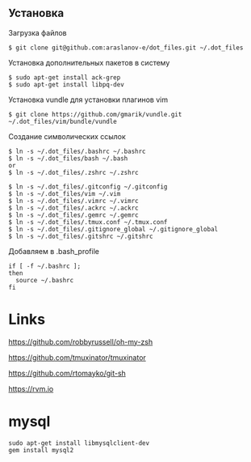 ## Установка

Загрузка файлов

    $ git clone git@github.com:araslanov-e/dot_files.git ~/.dot_files

Установка дополнительных пакетов в систему

    $ sudo apt-get install ack-grep
    $ sudo apt-get install libpq-dev

Установка vundle для установки плагинов vim

    $ git clone https://github.com/gmarik/vundle.git ~/.dot_files/vim/bundle/vundle

Создание символических ссылок
    
    $ ln -s ~/.dot_files/.bashrc ~/.bashrc
    $ ln -s ~/.dot_files/bash ~/.bash
    or
    $ ln -s ~/.dot_files/.zshrc ~/.zshrc

    $ ln -s ~/.dot_files/.gitconfig ~/.gitconfig
    $ ln -s ~/.dot_files/vim ~/.vim
    $ ln -s ~/.dot_files/.vimrc ~/.vimrc
    $ ln -s ~/.dot_files/.ackrc ~/.ackrc
    $ ln -s ~/.dot_files/.gemrc ~/.gemrc
    $ ln -s ~/.dot_files/.tmux.conf ~/.tmux.conf
    $ ln -s ~/.dot_files/.gitignore_global ~/.gitignore_global
    $ ln -s ~/.dot_files/.gitshrc ~/.gitshrc
  
Добавляем в .bash_profile
    
    if [ -f ~/.bashrc ]; 
    then 
      source ~/.bashrc 
    fi


# Links

  https://github.com/robbyrussell/oh-my-zsh
  
  https://github.com/tmuxinator/tmuxinator
  
  https://github.com/rtomayko/git-sh
  
  https://rvm.io

# mysql
	sudo apt-get install libmysqlclient-dev
	gem install mysql2
